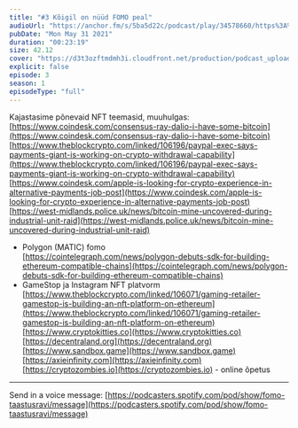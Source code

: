 ```yaml
---
title: "#3 Kõigil on nüüd FOMO peal"
audioUrl: "https://anchor.fm/s/5ba5d22c/podcast/play/34578660/https%3A%2F%2Fd3ctxlq1ktw2nl.cloudfront.net%2Fstaging%2F2021-4-31%2Fc70f5845-f114-fd6e-6daf-8640c86dd425.m4a"
pubDate: "Mon May 31 2021"
duration: "00:23:19"
size: 42.12 
cover: "https://d3t3ozftmdmh3i.cloudfront.net/production/podcast_uploaded_episode400/15275939/15275939-1624564685541-7ce53e9a41483.jpg"
explicit: false
episode: 3
season: 1
episodeType: "full"
---
```


Kajastasime põnevaid NFT teemasid, muuhulgas:  
[https://www.coindesk.com/consensus-ray-dalio-i-have-some-bitcoin](https://www.coindesk.com/consensus-ray-dalio-i-have-some-bitcoin)  
[https://www.theblockcrypto.com/linked/106196/paypal-exec-says-payments-giant-is-working-on-crypto-withdrawal-capability](https://www.theblockcrypto.com/linked/106196/paypal-exec-says-payments-giant-is-working-on-crypto-withdrawal-capability)  
[https://www.coindesk.com/apple-is-looking-for-crypto-experience-in-alternative-payments-job-post](https://www.coindesk.com/apple-is-looking-for-crypto-experience-in-alternative-payments-job-post)  
[https://west-midlands.police.uk/news/bitcoin-mine-uncovered-during-industrial-unit-raid](https://west-midlands.police.uk/news/bitcoin-mine-uncovered-during-industrial-unit-raid)  
* Polygon (MATIC) fomo  
[https://cointelegraph.com/news/polygon-debuts-sdk-for-building-ethereum-compatible-chains](https://cointelegraph.com/news/polygon-debuts-sdk-for-building-ethereum-compatible-chains)  
* GameStop ja Instagram NFT platvorm  
[https://www.theblockcrypto.com/linked/106071/gaming-retailer-gamestop-is-building-an-nft-platform-on-ethereum](https://www.theblockcrypto.com/linked/106071/gaming-retailer-gamestop-is-building-an-nft-platform-on-ethereum)  
[https://www.cryptokitties.co](https://www.cryptokitties.co)  
[https://decentraland.org](https://decentraland.org)  
[https://www.sandbox.game](https://www.sandbox.game)  
[https://axieinfinity.com](https://axieinfinity.com)  
[https://cryptozombies.io](https://cryptozombies.io) - online õpetus  
  
  
---   
  
Send in a voice message: [https://podcasters.spotify.com/pod/show/fomo-taastusravi/message](https://podcasters.spotify.com/pod/show/fomo-taastusravi/message)